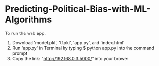 # Predicting-Political-Bias-with-ML-Algorithms

To run the web app:
1. Download 'model.pkl', 'tf.pkl', 'app.py', and 'index.html'
2. Run 'app.py' in Terminal by typing $ python app.py into the command prompt
3. Copy the link: "http://192.168.0.3:5000/" into your brower
